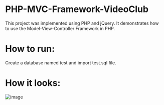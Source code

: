 # PHP-MVC-Framework-VideoClub

This project was implemented using PHP and jQuery.
It demonstrates how to use the Model-View-Controller Framework in PHP.

# How to run:
Create a database named test and import test.sql file.

# How it looks:

![image](https://user-images.githubusercontent.com/37417801/112729671-164bbb80-8f36-11eb-81e1-6827be249041.png)
